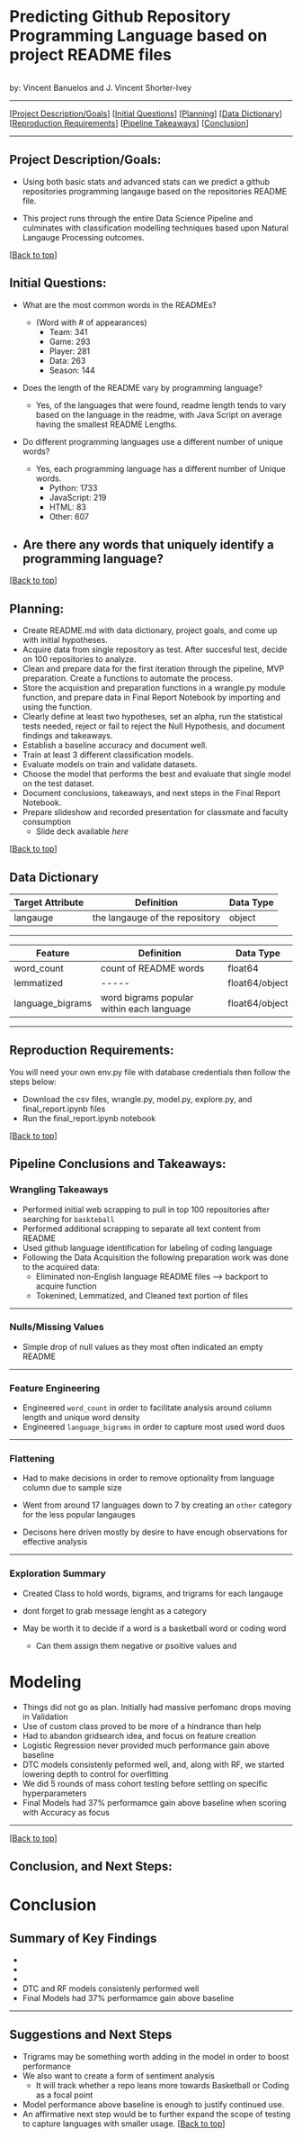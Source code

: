 # <a name="top"></a>Predicting Github Repository Programming Language based on project README files
![]()

by: Vincent Banuelos and J. Vincent Shorter-Ivey

***
[[Project Description/Goals](#project_description_goals)]
[[Initial Questions](#initial_questions)]
[[Planning](#planning)]
[[Data Dictionary](#dictionary)]
[[Reproduction Requirements](#reproduce)]
[[Pipeline Takeaways](#pipeline)]
[[Conclusion](#conclusion)]

___

## <a name="project_description_goals"></a>Project Description/Goals:
- Using both basic stats and advanced stats can we predict a github repositories programming langauge based on the repositories README file.

- This project runs through the entire Data Science Pipeline and culminates with classification modelling techniques based upon Natural Langauge Processing outcomes.

[[Back to top](#top)]


## <a name="initial_questions"></a>Initial Questions:

- What are the most common words in the READMEs?
  - (Word with # of appearances)
    - Team: 341
    - Game: 293
    - Player: 281
    - Data: 263
    - Season: 144

- Does the length of the README vary by programming language?
  - Yes, of the languages that were found, readme length tends to vary based on the language in the readme, with Java Script on average having the smallest README Lengths.  

- Do different programming languages use a different number of unique words?
  - Yes, each programming language has a different number of Unique words.
    - Python: 1733
    - JavaScript: 219
    - HTML: 83
    - Other: 607

- Are there any words that uniquely identify a programming language?
  - 

[[Back to top](#top)]


## <a name="planning"></a>Planning:

- Create README.md with data dictionary, project goals, and come up with initial hypotheses.
- Acquire data from single repository as test. After succesful test, decide on 100 repositories to analyze.
- Clean and prepare data for the first iteration through the pipeline, MVP preparation. Create a functions to automate the process. 
- Store the acquisition and preparation functions in a wrangle.py module function, and prepare data in Final Report Notebook by importing and using the function.
- Clearly define at least two hypotheses, set an alpha, run the statistical tests needed, reject or fail to reject the Null Hypothesis, and document findings and takeaways.
- Establish a baseline accuracy and document well.
- Train at least 3 different classification models.
- Evaluate models on train and validate datasets.
- Choose the model that performs the best and evaluate that single model on the test dataset.
- Document conclusions, takeaways, and next steps in the Final Report Notebook.
- Prepare slideshow and recorded presentation for classmate and faculty consumption
  - Slide deck available *here <insert URL to slide deck>*

[[Back to top](#top)]

## <a name="dictionary"></a>Data Dictionary  

| Target Attribute | Definition | Data Type |
| ----- | ----- | ----- |
|langauge|the langauge of the repository|object|
---
| Feature | Definition | Data Type |
| ----- | ----- | ----- 
| word_count | count of README words  |float64 
| lemmatized | ----- |float64/object
| language_bigrams | word bigrams popular within each language | float64/object
---

## <a name="reproduce"></a>Reproduction Requirements:

You will need your own env.py file with database credentials then follow the steps below:

  - Download the csv files, wrangle.py, model.py, explore.py, and final_report.ipynb files
  - Run the final_report.ipynb notebook

[[Back to top](#top)]


## <a name="pipeline"></a>Pipeline Conclusions and Takeaways:

###  Wrangling Takeaways
- Performed initial web scrapping to pull in top 100 repositories after searching for `baskteball`
- Performed additional scrapping to separate all text content from README
- Used github language identification for labeling of coding language
- Following the Data Acquisition the following preparation work was done to the acquired data:
    - Eliminated non-English language README files --> backport to acquire function
    - Tokenined, Lemmatized, and Cleaned text portion of files
---
### Nulls/Missing Values
* Simple drop of null values as they most often indicated an empty README
---
### Feature Engineering 
* Engineered `word_count` in order to facilitate analysis around column length and unique word density
* Engineered `language_bigrams` in order to capture most used word duos
---   
### Flattening
* Had to make decisions in order to remove optionality from language column due to sample size 
- Went from around 17 languages down to 7 by creating an `other` category for the less popular langauges
* Decisons here driven mostly by desire to have enough observations for effective analysis 
---

### Exploration Summary

- Created Class to hold words, bigrams, and trigrams for each langauge

- dont forget to grab message lenght as a category

- May be worth it to decide if a word is a basketball word or coding word
  - Can them assign them negative or psoitive values and 


# Modeling
- Things did not go as plan. Initially had massive perfomanc drops moving in Validation
- Use of custom class proved to be more of a hindrance than help
- Had to abandon gridsearch idea, and focus on feature creation
- Logistic Regression never provided much performance gain above baseline
- DTC models consistenly peformed well, and, along with RF, we started lowering depth to control for overfitting 
- We did 5 rounds of mass cohort testing before settling on specific hyperparameters
- Final Models had 37% performamce gain above baseline when scoring with Accuracy as focus
--- 

[[Back to top](#top)]


## <a name="conclusion"></a>Conclusion, and Next Steps:

# Conclusion
## Summary of Key Findings
* 
* 
* 
* DTC and RF models consistenly performed well
* Final Models had 37% performamce gain above baseline
---
## Suggestions and Next Steps
* Trigrams may be something worth adding in the model in order to boost performance
* We also want to create a form of sentiment analysis 
    - It will track whether a repo leans more towards Basketball or Coding as a focal point
* Model performance above baseline is enough to justify continued use.
* An affirmative next step would be to further expand the scope of testing to capture languages with smaller usage.
[[Back to top](#top)]
